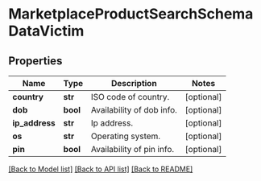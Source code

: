 # MarketplaceProductSearchSchemaDataVictim


## Properties
Name | Type | Description | Notes
------------ | ------------- | ------------- | -------------
**country** | **str** | ISO code of country. | [optional] 
**dob** | **bool** | Availability of dob info. | [optional] 
**ip_address** | **str** | Ip address. | [optional] 
**os** | **str** | Operating system. | [optional] 
**pin** | **bool** | Availability of pin info. | [optional] 

[[Back to Model list]](../README.md#documentation-for-models) [[Back to API list]](../README.md#documentation-for-api-endpoints) [[Back to README]](../README.md)


